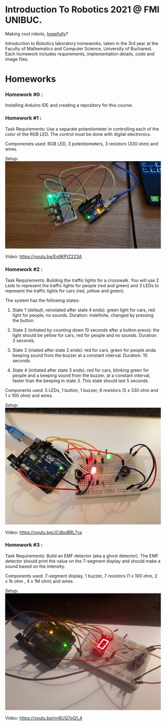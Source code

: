 # Introduction To Robotics 2021 @ FMI UNIBUC.
Making cool robots, [hopefully](https://www.youtube.com/watch?v=sa9MpLXuLs0)?

Introduction to Robotics laboratory homeworks, taken in the 3rd year at the Faculty of Mathematics and Computer Science, University of Bucharest. Each homework includes requirements, implementation details, code and image files.

# Homeworks
### Homework #0 :
Installing Arduino IDE and creating a repository for this course.

### Homework #1 :

Task Requirements: Use a separate potentiometer in controlling each of the color of the RGB LED. The control must be done with digital electronics.

Componenets used: RGB LED, 3 potentiometers, 3 resistors (330 ohm) and wires.

Setup: ![Setup 1](https://github.com/cul1n/IntroductionToRobotics/blob/main/Setups/Homework1.jpeg)

Video: https://youtu.be/Es6KPtZ223A

### Homework #2 :

Task Requirements: Building the traffic lights for a crosswalk. You will use 2 Leds to represent the traffic lights for people (red and green) and 3 LEDs to represent the traffic lights for cars (red, yellow and green).

The system has the following states:

1. State 1 (default, reinstated after state 4 ends): green light for cars, red light for people, no sounds. Duration: indefinite,  changed by pressing the button.

2. State 2 (initiated by counting down 10 seconds after a button press): the light should be yellow for cars, red for people and no sounds. Duration: 3 seconds.

3. State 3 (iniated after state 2 ends): red for cars, green for people anda beeping sound from the buzzer at a constant interval.  Duration: 10 seconds.

4. State 4 (initiated after state 3 ends): red for cars, blinking green for people and a beeping sound from the buzzer, at a constant interval, faster than the beeping in state 3. This state should last 5 seconds.

Components used: 5 LEDs, 1 button, 1 buzzer, 6 resistors (5 x 330 ohm and 1 x 100 ohm) and wires.

Setup: ![Setup 2](https://github.com/cul1n/IntroductionToRobotics/blob/main/Setups/Homework2.jpeg)

Video: https://youtu.be/JCdbuBRL7vs

### Homework #3 :

Task Requirements: Build an EMF detector (aka a ghost detector). The EMF detector should print the value on the 7-segment display and should make a sound based on the intensity.

Components used: 7-segment display, 1 buzzer, 7 resistors (1 x 100 ohm, 2 x 1k ohm , 4 x 1M ohm) and wires.

Setup: ![Setup 3](https://github.com/cul1n/IntroductionToRobotics/blob/main/Setups/Homework3.jpeg)

Video: https://youtu.be/nn8UQ7oQ1_4
